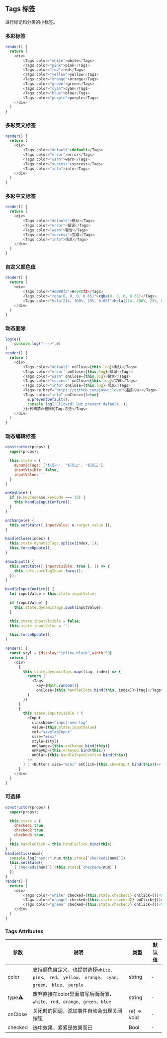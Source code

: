 ## Tags 标签

进行标记和分类的小标签。

### 多彩标签

<!--DemoStart--> 
```js
render() {
  return (
    <div>
        <Tags color="white">white</Tags>
        <Tags color="pink">pink</Tags>
        <Tags color="red">red</Tags>
        <Tags color="yellow">yellow</Tags>
        <Tags color="orange">orange</Tags>
        <Tags color="green">green</Tags>
        <Tags color="cyan">cyan</Tags>
        <Tags color="blue">blue</Tags>
        <Tags color="purple">purple</Tags>
    </div>
  )
}
```
<!--End-->

### 多彩英文标签

<!--DemoStart--> 
```js
render() {
  return (
    <div>
        <Tags color="default">default</Tags>
        <Tags color="error">error</Tags>
        <Tags color="warn">warn</Tags>
        <Tags color="success">success</Tags>
        <Tags color="info">info</Tags>
    </div>
  )
}
```
<!--End-->

### 多彩中文标签

<!--DemoStart--> 
```js
render() {
  return (
    <div>
        <Tags color="default">默认</Tags>
        <Tags color="error">错误</Tags>
        <Tags color="warn">警告</Tags>
        <Tags color="success">完成</Tags>
        <Tags color="info">信息</Tags>
    </div>
  )
}
```
<!--End-->

### 自定义颜色值

<!--DemoStart--> 
```js
render() {
  return (
    <div>
        <Tags color="#0080f2">#0080f2</Tags>
        <Tags color="rgba(0, 0, 0, 0.65)">rgba(0, 0, 0, 0.65)</Tags>
        <Tags color="hsla(214, 100%, 29%, 0.65)">hsla(214, 100%, 29%, 0.65)</Tags>
    </div>
  )
}
```
<!--End-->

### 动态删除

<!--DemoStart--> 
```js
log(e){
    console.log("--->",e) 
}
render() {
  return (
    <div>
        <Tags color="default" onClose={this.log}>默认</Tags>
        <Tags color="error" onClose={this.log}>错误</Tags>
        <Tags color="warn" onClose={this.log}>警告</Tags>
        <Tags color="success" onClose={this.log}>完成</Tags>
        <Tags color="info" onClose={this.log}>信息</Tags>
        <Tags><a href="https://github.com/jaywcjlove">连接</a></Tags>
        <Tags color="info" onClose={(e)=>{
          e.preventDefault();
          console.log('Clicked! But prevent default.');
        }}>代码禁止删除的Tags方法</Tags>
    </div>
  )
}
```
<!--End-->


### 动态编辑标签

<!--DemoStart--> 
```js
constructor(props) {
  super(props);

  this.state = {
    dynamicTags: ['标签一', '标签二', '标签三'],
    inputVisible: false,
    inputValue: ''
  }
}

onKeyUp(e) {
  if (e.keyCode&&e.keyCode === 13) {
    this.handleInputConfirm();
  }
}

onChange(e) {
  this.setState({ inputValue: e.target.value });
}

handleClose(index) {
  this.state.dynamicTags.splice(index, 1);
  this.forceUpdate();
}

showInput() {
  this.setState({ inputVisible: true }, () => {
    this.refs.saveTagInput.focus();
  });
}

handleInputConfirm() {
  let inputValue = this.state.inputValue;

  if (inputValue) {
    this.state.dynamicTags.push(inputValue);
  }

  this.state.inputVisible = false;
  this.state.inputValue = '';

  this.forceUpdate();
}

render() {
  const styl = {display:"inline-block",width:50}
  return (
    <div>
      {
        this.state.dynamicTags.map((tag, index) => {
          return (
            <Tags
              key={Math.random()}
              onClose={this.handleClose.bind(this, index)}>{tag}</Tags>
          )
        })
      }
      {
        this.state.inputVisible ? (
          <Input
            className="input-new-tag"
            value={this.state.inputValue}
            ref="saveTagInput"
            size="mini"
            style={styl}
            onChange={this.onChange.bind(this)}
            onKeyUp={this.onKeyUp.bind(this)}
            onBlur={this.handleInputConfirm.bind(this)}
          />
        ) : <Buttons size="mini" onClick={this.showInput.bind(this)}>+ New Tag</Buttons>
      }
    </div>
  )
}
```
<!--End-->

### 可选择

<!--DemoStart--> 
```js
constructor(props) {
  super(props);

  this.state = {
    checked1:true,
    checked2:true,
    checked3:true,
  }
  this.handleClick = this.handleClick.bind(this);
}
handleClick(num){
  console.log("num::",num,this.state[`checked${num}`])
  this.setState({
    [`checked${num}`]:!this.state[`checked${num}`]
  })
}
render() {
  return (
    <div>
        <Tags color="white" checked={this.state.checked1} onClick={()=>this.handleClick('1')}>white</Tags>
        <Tags color="orange" checked={this.state.checked2} onClick={()=>this.handleClick('2')}>white</Tags>
        <Tags color="green" checked={this.state.checked3} onClick={()=>this.handleClick('3')}>white</Tags>
    </div>
  )
}
```
<!--End-->

### Tags Attributes

| 参数      | 说明    | 类型      |  默认值   |
|--------- |-------- |---------- |-------- |
| color | 支持颜色自定义，也提供选择`white`、 `pink`、 `red`、 `yellow`、 `orange`、 `cyan`、 `green`、 `blue`、 `purple` | string | - |
| type⚠️ | 废弃直接在color里面填写后面面值，`white`、`red`、`orange`、`green`、`blue` | string | - |
| onClose | 关闭时的回调，添加事件自动会出现关闭按钮 | (e) => void | - |
| checked | 选中效果，紧紧是效果而已 | Bool | - |
